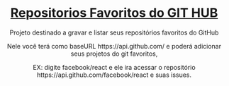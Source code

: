 <h1 align="center">
    <a href="#"> Repositorios Favoritos do GIT HUB</a>
</h1>
<p align="center"> Projeto destinado a gravar e listar seus repositórios favoritos do GitHub</p>

<p align="center">Nele você terá como baseURL https://api.github.com/ e poderá adicionar seus projetos do git favoritos,</p>
<p align="center">EX: digite facebook/react e ele ira acessar o repositório https://api.github.com/facebook/react e suas issues.</p>


